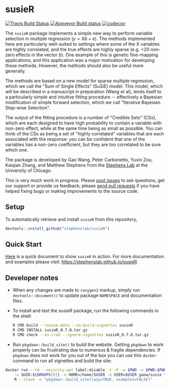 # susieR


[![Travis Build Status](https://travis-ci.org/stephenslab/susieR.svg?branch=master)](https://travis-ci.org/stephenslab/susieR)
[![Appveyor Build status](https://ci.appveyor.com/api/projects/status/tcgeqxd8q8krija6?svg=true)](https://ci.appveyor.com/project/pcarbo/susier)
[![codecov](https://codecov.io/gh/stephenslab/susieR/branch/master/graph/badge.svg)](https://codecov.io/gh/stephenslab/susieR)


The `susieR` package implements a simple new way to perform variable
selection in multiple regression ($y=Xb+e$). The methods implemented
here are particularly well-suited to settings where some of the X
variables are highly correlated, and the true effects are highly
sparse (e.g. <20 non-zero effects in the vector $b$).  One example of
this is genetic fine-mapping applications, and this application was a
major motivation for developing these methods. However, the methods
should also be useful more generally.

The methods are based on a new model for sparse multiple regression,
which we call the "Sum of Single Effects" (SuSiE) model.  This model,
which will be described in a manuscript in preparation (Wang et al),
lends itself to a particularly simple and intuitive fitting procedure
-- effectively a Bayesian modification of simple forward selection,
which we call "Iterative Bayesian Step-wise Selection".

The output of the fitting procedure is a number of "Credible Sets"
(CSs), which are each designed to have high probability to contain a
variable with non-zero effect, while at the same time being as small
as possible. You can think of the CSs as being a set of "highly
correlated" variables that are each associated with the response: you
can be confident that one of the variables has a non-zero coefficient,
but they are too correlated to be sure which one.

The package is developed by Gao Wang, Peter Carbonetto, Yuxin Zou,
Kaiqian Zhang, and Matthew Stephens from the
[Stephens Lab](http://stephenslab.uchicago.edu/) at the University of
Chicago.

This is very much work in progress. Please
[post issues](https://github.com/stephenslab/susieR/issues) to ask
questions, get our support or provide us feedback; please
[send pull requests](https://github.com/stephenslab/susieR/pulls) if
you have helped fixing bugs or making improvements to the source code.

## Setup

To automatically retrieve and install `susieR` from this repository,

   ```R
   devtools::install_github("stephenslab/susieR")
   ```

## Quick Start

[Here](https://stephenslab.github.io/susieR/articles/mwe.html) is a quick document to show `susieR` in action.
For more documentation and examples please visit: https://stephenslab.github.io/susieR

## Developer notes

+ When any changes are made to `roxygen2` markup, simply run 
`devtools::document()` to update package `NAMESPACE`
and documentation files.

+ To install and test the susieR package, run the following commands
in the shell:

    ```bash
    R CMD build --resave-data --no-build-vignettes susieR
    R CMD INSTALL susieR_0.7.0.tar.gz
    R CMD check --as-cran --ignore-vignettes susieR_0.7.0.tar.gz
    ```

+ Run `pkgdown::build_site()` to build the website. Getting `pkgdown`
to work properly can be frustrating due to numerous & fragile dependencies. 
If `pkgdown` does not work for you out of the box you can use this `docker`
command to run all vignettes and build the site:

```bash
docker run --rm --security-opt label:disable -t -P -w $PWD -v $PWD:$PWD \
	-u $UID:${GROUPS[0]} -e HOME=/home/$USER -e USER=$USER gaow/susie \
	R --slave -e "pkgdown::build_site(lazy=TRUE, examples=FALSE)"
```
